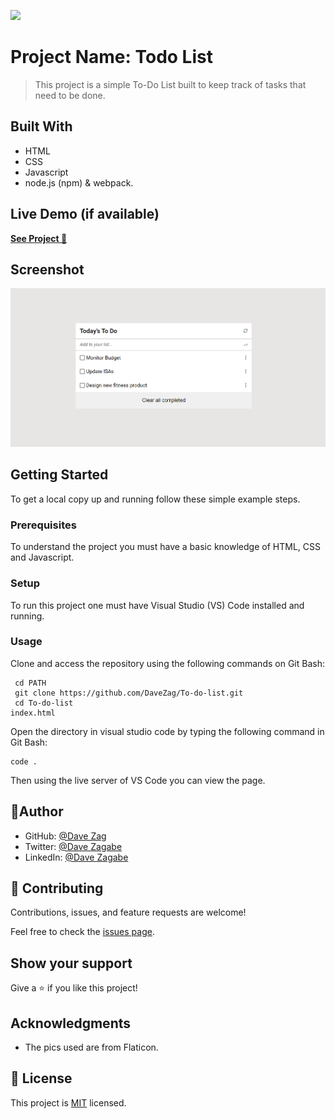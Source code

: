 ![](https://img.shields.io/badge/Microverse-blueviolet)

# Project Name: Todo List

> This project is a simple To-Do List built to keep track of tasks that need to be done.

## Built With

- HTML
- CSS
- Javascript
- node.js (npm) & webpack.

## Live Demo (if available)

[**See Project 🚀**](https://davezag.github.io/To-do-list/)

## Screenshot

![Desktop Design](./preview/preview.png)

## Getting Started

To get a local copy up and running follow these simple example steps.

### Prerequisites

To understand the project you must have a basic knowledge of HTML, CSS and Javascript.

### Setup

To run this project one must have Visual Studio (VS) Code installed and running.

### Usage

Clone and access the repository using the following commands on Git Bash:

```
 cd PATH
 git clone https://github.com/DaveZag/To-do-list.git
 cd To-do-list
index.html
```

Open the directory in visual studio code by typing the following command in Git Bash:

```
code .
```

Then using the live server of VS Code you can view the page.

## 👤Author

- GitHub: [@Dave Zag](https://github.com/DaveZag)
- Twitter: [@Dave Zagabe](https://twitter.com/davezagabe2)
- LinkedIn: [@Dave Zagabe](https://www.linkedin.com/in/dave-zagabe)

## 🤝 Contributing

Contributions, issues, and feature requests are welcome!

Feel free to check the [issues page](../../issues/).

## Show your support

Give a ⭐️ if you like this project!

## Acknowledgments

- The pics used are from Flaticon.

## 📝 License

This project is [MIT](./LICENSE) licensed.
